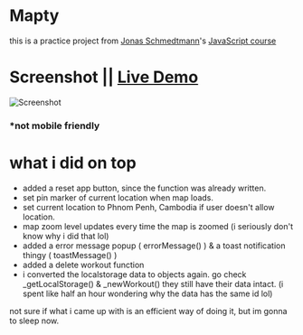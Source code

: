 # Mapty

this is a practice project from [Jonas Schmedtmann](https://www.udemy.com/user/jonasschmedtmann/)'s [JavaScript course](https://www.udemy.com/course/the-complete-javascript-course/)

# Screenshot || [Live Demo](https://captkraken.github.io/mapty/)

![Screenshot](./Screenshot.png)

### \*not mobile friendly

# what i did on top

- added a reset app button, since the function was already written.
- set pin marker of current location when map loads.
- set current location to Phnom Penh, Cambodia if user doesn't allow location.
- map zoom level updates every time the map is zoomed (i seriously don't know why i did that lol)
- added a error message popup ( errorMessage() ) & a toast notification thingy ( toastMessage() )
- added a delete workout function
- i converted the localstorage data to objects again. go check \_getLocalStorage() & \_newWorkout() they still have their data intact. (i spent like half an hour wondering why the data has the same id lol)

not sure if what i came up with is an efficient way of doing it, but im gonna to sleep now.
